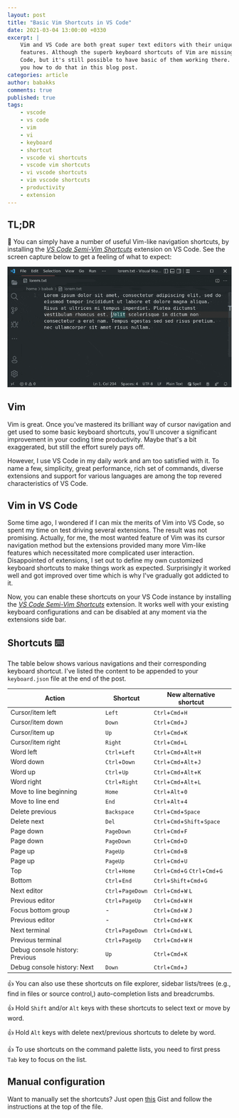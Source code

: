 ```yaml
---
layout: post
title: "Basic Vim Shortcuts in VS Code"
date: 2021-03-04 13:00:00 +0330
excerpt: |
    Vim and VS Code are both great super text editors with their unique
    features. Although the superb keyboard shortcuts of Vim are missing in VS
    Code, but it's still possible to have basic of them working there. I'll tell
    you how to do that in this blog post.
categories: article
author: babakks
comments: true
published: true
tags:
    - vscode
    - vs code
    - vim
    - vi
    - keyboard
    - shortcut
    - vscode vi shortcuts
    - vscode vim shortcuts
    - vi vscode shortcuts
    - vim vscode shortcuts
    - productivity
    - extension
---
```


## TL;DR

🎉 You can simply have a number of useful Vim-like navigation shortcuts, by installing the [*VS Code Semi-Vim Shortcuts*][extension] extension on VS Code. See the screen capture below to get a feeling of what to expect:

![Basic navigations with VS Code Semi-Vim Shortcuts extension](/img/2021-03-04-basic-vim-shortcuts-in-vs-code-navigation.gif)

[extension]: https://marketplace.visualstudio.com/items?itemName=babakks.vscode-vim-shortcuts

## Vim

Vim is great. Once you've mastered its brilliant way of cursor navigation and get used to some basic keyboard shortcuts, you'll uncover a significant improvement in your coding time productivity. Maybe that's a bit exaggerated, but still the effort surely pays off.

However, I use VS Code in my daily work and am too satisfied with it. To name a few, simplicity, great performance, rich set of commands, diverse extensions and support for various languages are among the top revered characteristics of VS Code.

## Vim in VS Code

Some time ago, I wondered if I can mix the merits of Vim into VS Code, so spent my time on test driving several extensions. The result was not promising. Actually, for me, the most wanted feature of Vim was its cursor navigation method but the extensions provided many more Vim-like features which necessitated more complicated user interaction. Disappointed of extensions, I set out to define my own customized keyboard shortcuts to make things work as expected. Surprisingly it worked well and got improved over time which is why I've gradually got addicted to it.

Now, you can enable these shortcuts on your VS Code instance by installing the [*VS Code Semi-Vim Shortcuts*][extension] extension. It works well with your existing keyboard configurations and can be disabled at any moment via the extensions side bar.  

## Shortcuts ⌨️

The table below shows various navigations and their corresponding keyboard shortcut. I've listed the content to be appended to your `keyboard.json` file at the end of the post.

| Action                          | Shortcut          | New alternative shortcut          |
| ------------------------------- | ----------------- | --------------------------------- |
| Cursor/item left                | `Left`            | `Ctrl`+`Cmd`+`H`                  |
| Cursor/item down                | `Down`            | `Ctrl`+`Cmd`+`J`                  |
| Cursor/item up                  | `Up`              | `Ctrl`+`Cmd`+`K`                  |
| Cursor/item right               | `Right`           | `Ctrl`+`Cmd`+`L`                  |
| Word left                       | `Ctrl`+`Left`     | `Ctrl`+`Cmd`+`Alt`+`H`            |
| Word down                       | `Ctrl`+`Down`     | `Ctrl`+`Cmd`+`Alt`+`J`            |
| Word up                         | `Ctrl`+`Up`       | `Ctrl`+`Cmd`+`Alt`+`K`            |
| Word right                      | `Ctrl`+`Right`    | `Ctrl`+`Cmd`+`Alt`+`L`            |
| Move to line beginning          | `Home`            | `Ctrl`+`Alt`+`0`                  |
| Move to line end                | `End`             | `Ctrl`+`Alt`+`4`                  |
| Delete previous                 | `Backspace`       | `Ctrl`+`Cmd`+`Space`              |
| Delete next                     | `Del`             | `Ctrl`+`Cmd`+`Shift`+`Space`      |
| Page down                       | `PageDown`        | `Ctrl`+`Cmd`+`F`                  |
| Page down                       | `PageDown`        | `Ctrl`+`Cmd`+`D`                  |
| Page up                         | `PageUp`          | `Ctrl`+`Cmd`+`B`                  |
| Page up                         | `PageUp`          | `Ctrl`+`Cmd`+`U`                  |
| Top                             | `Ctrl`+`Home`     | `Ctrl`+`Cmd`+`G` `Ctrl`+`Cmd`+`G` |
| Bottom                          | `Ctrl`+`End`      | `Ctrl`+`Shift`+`Cmd`+`G`          |
| Next editor                     | `Ctrl`+`PageDown` | `Ctrl`+`Cmd`+`W` `L`              |
| Previous editor                 | `Ctrl`+`PageUp`   | `Ctrl`+`Cmd`+`W` `H`              |
| Focus bottom group              | -                 | `Ctrl`+`Cmd`+`W` `J`              |
| Previous editor                 | -                 | `Ctrl`+`Cmd`+`W` `K`              |
| Next terminal                   | `Ctrl`+`PageDown` | `Ctrl`+`Cmd`+`W` `L`              |
| Previous terminal               | `Ctrl`+`PageUp`   | `Ctrl`+`Cmd`+`W` `H`              |
| Debug console history: Previous | `Up`              | `Ctrl`+`Cmd`+`K`                  |
| Debug console history: Next     | `Down`            | `Ctrl`+`Cmd`+`J`                  |

👍 You can also use these shortcuts on file explorer, sidebar lists/trees (e.g., find in files or source control,) auto-completion lists and breadcrumbs.

👍 Hold `Shift` and/or `Alt` keys with these shortcuts to select text or move by word.

👍 Hold `Alt` keys with delete next/previous shortcuts to delete by word.

👍 To use shortcuts on the command palette lists, you need to first press `Tab` key to focus on the list.

## Manual configuration

Want to manually set the shortcuts? Just open [this][gist] Gist and follow the instructions at the top of the file.

[gist]: https://gist.github.com/babakks/cc30aeee2e2342ea22cd6b76f76f65b6